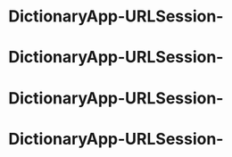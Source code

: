 # DictionaryApp-URLSession-
# DictionaryApp-URLSession-
# DictionaryApp-URLSession-
# DictionaryApp-URLSession-
